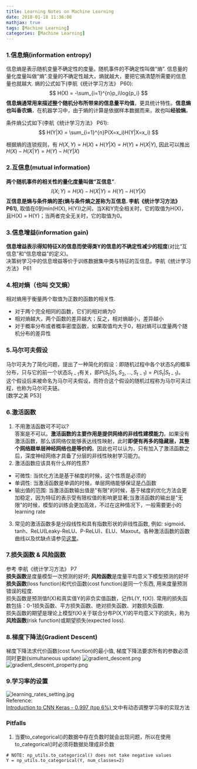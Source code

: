 ```yaml
---
title: Learning Notes on Machine Learning
date: 2018-01-18 11:36:08
mathjax: true
tags: [Machine Learning]
categories: [Machine Learning]
---
```

### 1.信息熵(information entropy)
信息熵是表示随机变量不确定性的度量。随机事件的不确定性叫做“熵”. 信息量的量化度量叫做“熵”.变量的不确定性越大，熵就越大，要把它搞清楚所需要的信息量也就越大. 熵的公式如下(李航《统计学习方法》 P60):  
$$
H(X) = -\sum_{i=1}^{n}p_i\log{p_i}
$$
**信息熵通常用来描述整个随机分布所带来的信息量平均值**，更具统计特性。**信息熵也叫香农熵**，在机器学习中，由于熵的计算是依据样本数据而来，故也叫**经验熵**。  

条件熵公式如下(李航《统计学习方法》 P61):  
$$
H(Y|X) = \sum_{i=1}^{n}P(X=x_i)H(Y|X=x_i)
$$

根据熵的连锁规则，有 $H(X,Y) = H(X) + H(Y|X) = H(Y) + H(X|Y)$, 因此可以推出$H(X) - H(X|Y) = H(Y) - H(Y|X)$

### 2.互信息(mutual information)
**两个随机事件的相关性的量化度量叫做“互信息”**.  
$$
I(X;Y) = H(X) - H(X|Y) = H(Y) - H(Y|X)
$$
**互信息是熵与条件熵的差(熵与条件熵之差称为互信息. 李航《统计学习方法》P61)**, 取值在0到min(H(X), H(Y))之间，当X和Y完全相关时，它的取值为H(X)，且H(X) = H(Y)；当两者完全无关时，它的取值为0。

### 3.信息增益(information gain)
**信息增益表示得知特征X的信息而使得类Y的信息的不确定性减少的程度**(对比“互信息”和“信息增益”的定义)。  
决策树学习中的信息增益等价于训练数据集中类与特征的互信息。李航《统计学习方法》 P61  

### 4.相对熵（也叫 交叉熵）
相对熵用于衡量两个取值为正数的函数的相关性.  
+ 对于两个完全相同的函数，它们的相对熵为0
+ 相对熵越大，两个函数的差异越大；反之，相对熵越小，差异越小
+ 对于概率分布或者概率密度函数，如果取值均大于0，相对熵可以度量两个随机分布的差异性

### 5.马尔可夫假设
马尔可夫为了简化问题，提出了一种简化的假设：即随机过程中各个状态$S_t$的概率分布，只与它的前一个状态$S_{t-1}$有关，即$P(S_t|S_1, S_2,..., S_{t-1}) = P(S_t|S_{t-1})$。  
这个假设后来被命名为马尔可夫假设，而符合这个假设的随机过程称为马尔可夫过程，也称为马尔可夫链。  
[数学之美 P53]  

### 6.激活函数
1. 不用激活函数可不可以?  
 答案是不可以。**激活函数的主要作用是提供网络的非线性建模能力**。如果没有激活函数，那么该网络仅能够表达线性映射，此时**即便有再多的隐藏层，其整个网络跟单层神经网络也是等价的**。因此也可以认为，只有加入了激活函数之后，深度神经网络才具备了分层的非线性映射学习能力。
2. 激活函数应该具有什么样的性质?  
 * 可微性: 当优化方法是基于梯度的时候，这个性质是必须的
 * 单调性: 当激活函数是单调的时候，单层网络能够保证是凸函数
 * 输出值的范围: 当激活函数输出值是"有限"的时候，基于梯度的优化方法会更加稳定，因为特征的表示受有限权值的影响更显著;当激活函数的输出是"无限"的时候，模型的训练会更加高效，不过在这种情况下，一般需要更小的learning rate
3. 常见的激活函数多是分段线性和具有指数形状的非线性函数, 例如: sigmoid、tanh、ReLU(Leaky-ReLU、P-ReLU)、ELU、Maxout。各种激活函数的函数曲线以及优缺点请参见[这里][深度学习笔记(三)：激活函数和损失函数]。

### 7.损失函数 & 风险函数
参考 李航《统计学习方法》 P7  
**损失函数**是度量模型一次预测的好坏; **风险函数**是度量平均意义下模型预测的好坏  
**损失函数**(loss function)和代价函数(cost function)是同一个东西, 用来度量预测错误的程度.  
损失函数是预测值f(X)和真实值Y的非负实值函数，记作L(Y, f(X)). 常用的损失函数包括：0-1损失函数、平方损失函数、绝对损失函数、对数损失函数.  
损失函数的期望是理论上模型f(X)关于联合分布P(X,Y)的平均意义下的损失，称为**风险函数**(risk function)或期望损失(expected loss).  

<!-- References -->
[深度学习笔记(三)：激活函数和损失函数]: http://blog.csdn.net/u014595019/article/details/52562159

### 8.梯度下降法(Gradient Descent)
梯度下降法求代价函数(cost function)的最小值, 梯度下降法要求所有的参数必须同时更新(simultaneous update)
![gradient_descent.png](./gradient_descent.png)
![gradient_descent_property.png](./gradient_descent_property.png)

### 9.学习率的设置
![learning_rates_setting.jpg](./learning_rates_setting.jpg)  
Reference:  
[Introduction to CNN Keras - 0.997 (top 6%)
](https://www.kaggle.com/yassineghouzam/introduction-to-cnn-keras-0-997-top-6)文中有动态调整学习率的实现方法

### Pitfalls
1. 当要to_categorical()的数据中存在负数时就会出现问题，所以在使用to_categorical()时必须将数据处理成非负数
```
# NOTE: np_utils.to_categorical() does not take negative values
Y = np_utils.to_categorical(Y, num_classes=2)
```